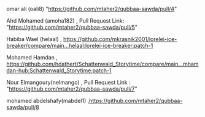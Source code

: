 omar ali (oali8) "https://github.com/mtaher2/qubbaa-sawda/pull/4"

Ahd Mohamed (amoha182) , Pull Request Link: "https://github.com/mtaher2/qubbaa-sawda/pull/5" 

Habiba Wael (helaal) , https://github.com/mkrasnik2001/lorelei-ice-breaker/compare/main...helaal:lorelei-ice-breaker:patch-1

Mohamed Hamdan , https://github.com/hdathert/Schattenwald_Storytime/compare/main...mhamdan-hub:Schattenwald_Storytime:patch-1

Nour Elmangoury(nelmango) , Pull Request Link : "https://github.com/mtaher2/qubbaa-sawda/pull/7"

mohamed abdelshafy(mabdel1) ,https://github.com/mtaher2/qubbaa-sawda/pull/8
